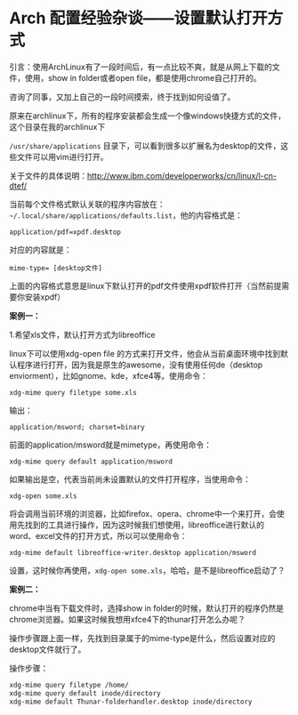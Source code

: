 # Arch 配置经验杂谈——设置默认打开方式

引言：使用ArchLinux有了一段时间后，有一点比较不爽，就是从网上下载的文件，使用，show in folder或者open file，都是使用chrome自己打开的。

咨询了同事，又加上自己的一段时间摸索，终于找到如何设值了。

原来在archlinux下，所有的程序安装都会生成一个像windows快捷方式的文件，这个目录在我的archlinux下

`/usr/share/applications` 目录下，可以看到很多以扩展名为desktop的文件，这些文件可以用vim进行打开。

关于文件的具体说明：<http://www.ibm.com/developerworks/cn/linux/l-cn-dtef/> 

当前每个文件格式默认关联的程序内容放在：`~/.local/share/applications/defaults.list`，他的内容格式是：

 

`application/pdf=xpdf.desktop`

 对应的内容就是：

  `mime-type= [desktop文件]`

 上面的内容格式意思是linux下默认打开的pdf文件使用xpdf软件打开（当然前提需要你安装xpdf）

 

**案例一：**

 

1.希望xls文件，默认打开方式为libreoffice

linux下可以使用xdg-open file 的方式来打开文件，他会从当前桌面环境中找到默认程序进行打开，因为我是原生的awesome，没有使用任何de（desktop enviorment），比如gnome、kde，xfce4等。使用命令：

`xdg-mime query filetype some.xls`

输出：

`application/msword; charset=binary`  

前面的application/msword就是mimetype，再使用命令：

`xdg-mime query default application/msword` 

如果输出是空，代表当前尚未设置默认的文件打开程序，当使用命令：

`xdg-open some.xls`

将会调用当前环境的浏览器，比如firefox、opera、chrome中一个来打开，会使用先找到的工具进行操作，因为这时候我们想使用，libreoffice进行默认的word、excel文件的打开方式，所以可以使用命令：

`xdg-mime default libreoffice-writer.desktop application/msword`  

 设置，这时候你再使用，`xdg-open some.xls`，哈哈，是不是libreoffice启动了？



**案例二：**



chrome中当有下载文件时，选择show in folder的时候，默认打开的程序仍然是chrome浏览器。如果这时候我想用xfce4下的thunar打开怎么办呢？

操作步骤跟上面一样，先找到目录属于的mime-type是什么，然后设置对应的desktop文件就行了。

操作步骤：

```bash
xdg-mime query filetype /home/
xdg-mime query default inode/directory
xdg-mime default Thunar-folderhandler.desktop inode/directory 
```

